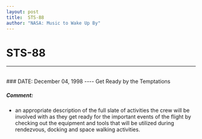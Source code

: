 ```yaml
---
layout: post
title:  STS-88
author: "NASA: Music to Wake Up By"
---
```


# STS-88
----
<br/>
### DATE: December 04, 1998
----
Get Ready by the Temptations

##### Comment:
* an appropriate description of the full slate of activities the crew will be involved with as they get ready for the important events of the flight by checking out the equipment and tools that will be utilized during rendezvous, docking and space walking activities.
